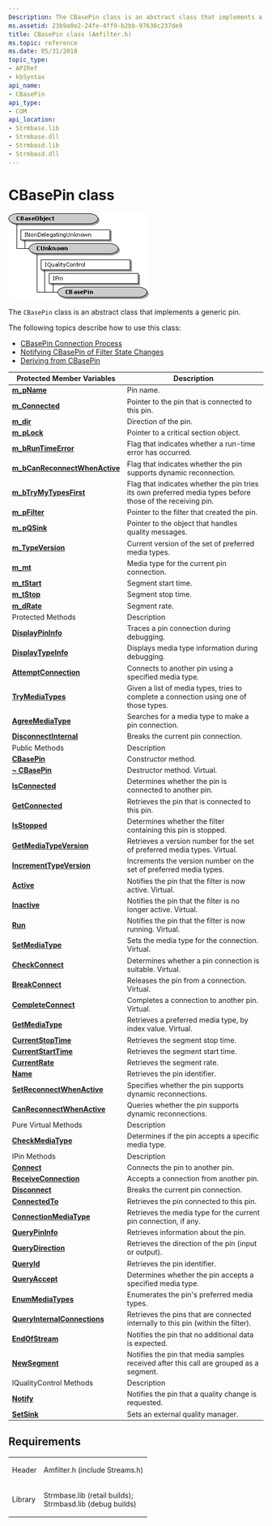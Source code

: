 ```yaml
---
Description: The CBasePin class is an abstract class that implements a generic pin.
ms.assetid: 23b9a0e2-24fe-4ff9-b2bb-97630c237de9
title: CBasePin class (Amfilter.h)
ms.topic: reference
ms.date: 05/31/2018
topic_type: 
- APIRef
- kbSyntax
api_name: 
- CBasePin
api_type: 
- COM
api_location: 
- Strmbase.lib
- Strmbase.dll
- Strmbasd.lib
- Strmbasd.dll
---
```


# CBasePin class

![cbasepin class hierarchy](images/filter02.png)

The `CBasePin` class is an abstract class that implements a generic pin.

The following topics describe how to use this class:

-   [CBasePin Connection Process](cbasepin-connection-process.md)
-   [Notifying CBasePin of Filter State Changes](notifying-cbasepin-of-filter-state-changes.md)
-   [Deriving from CBasePin](deriving-from-cbasepin.md)



| Protected Member Variables                                               | Description                                                                                                |
|--------------------------------------------------------------------------|------------------------------------------------------------------------------------------------------------|
| [**m\_pName**](cbasepin-m-pname.md)                                     | Pin name.                                                                                                  |
| [**m\_Connected**](cbasepin-m-connected.md)                             | Pointer to the pin that is connected to this pin.                                                          |
| [**m\_dir**](cbasepin-m-dir.md)                                         | Direction of the pin.                                                                                      |
| [**m\_pLock**](cbasepin-m-plock.md)                                     | Pointer to a critical section object.                                                                      |
| [**m\_bRunTimeError**](cbasepin-m-bruntimeerror.md)                     | Flag that indicates whether a run-time error has occurred.                                                 |
| [**m\_bCanReconnectWhenActive**](cbasepin-m-bcanreconnectwhenactive.md) | Flag that indicates whether the pin supports dynamic reconnection.                                         |
| [**m\_bTryMyTypesFirst**](cbasepin-m-btrymytypesfirst.md)               | Flag that indicates whether the pin tries its own preferred media types before those of the receiving pin. |
| [**m\_pFilter**](cbasepin-m-pfilter.md)                                 | Pointer to the filter that created the pin.                                                                |
| [**m\_pQSink**](cbasepin-m-pqsink.md)                                   | Pointer to the object that handles quality messages.                                                       |
| [**m\_TypeVersion**](cbasepin-m-typeversion.md)                         | Current version of the set of preferred media types.                                                       |
| [**m\_mt**](cbasepin-m-mt.md)                                           | Media type for the current pin connection.                                                                 |
| [**m\_tStart**](cbasepin-m-tstart.md)                                   | Segment start time.                                                                                        |
| [**m\_tStop**](cbasepin-m-tstop.md)                                     | Segment stop time.                                                                                         |
| [**m\_dRate**](cbasepin-m-drate.md)                                     | Segment rate.                                                                                              |
| Protected Methods                                                        | Description                                                                                                |
| [**DisplayPinInfo**](cbasepin-displaypininfo.md)                        | Traces a pin connection during debugging.                                                                  |
| [**DisplayTypeInfo**](cbasepin-displaytypeinfo.md)                      | Displays media type information during debugging.                                                          |
| [**AttemptConnection**](cbasepin-attemptconnection.md)                  | Connects to another pin using a specified media type.                                                      |
| [**TryMediaTypes**](cbasepin-trymediatypes.md)                          | Given a list of media types, tries to complete a connection using one of those types.                      |
| [**AgreeMediaType**](cbasepin-agreemediatype.md)                        | Searches for a media type to make a pin connection.                                                        |
| [**DisconnectInternal**](cbasepin-disconnectinternal.md)                | Breaks the current pin connection.                                                                         |
| Public Methods                                                           | Description                                                                                                |
| [**CBasePin**](cbasepin-cbasepin.md)                                    | Constructor method.                                                                                        |
| [**~ CBasePin**](cbasepin--cbasepin.md)                                 | Destructor method. Virtual.                                                                                |
| [**IsConnected**](cbasepin-isconnected.md)                              | Determines whether the pin is connected to another pin.                                                    |
| [**GetConnected**](cbasepin-getconnected.md)                            | Retrieves the pin that is connected to this pin.                                                           |
| [**IsStopped**](cbasepin-isstopped.md)                                  | Determines whether the filter containing this pin is stopped.                                              |
| [**GetMediaTypeVersion**](cbasepin-getmediatypeversion.md)              | Retrieves a version number for the set of preferred media types. Virtual.                                  |
| [**IncrementTypeVersion**](cbasepin-incrementtypeversion.md)            | Increments the version number on the set of preferred media types.                                         |
| [**Active**](cbasepin-active.md)                                        | Notifies the pin that the filter is now active. Virtual.                                                   |
| [**Inactive**](cbasepin-inactive.md)                                    | Notifies the pin that the filter is no longer active. Virtual.                                             |
| [**Run**](cbasepin-run.md)                                              | Notifies the pin that the filter is now running. Virtual.                                                  |
| [**SetMediaType**](cbasepin-setmediatype.md)                            | Sets the media type for the connection. Virtual.                                                           |
| [**CheckConnect**](cbasepin-checkconnect.md)                            | Determines whether a pin connection is suitable. Virtual.                                                  |
| [**BreakConnect**](cbasepin-breakconnect.md)                            | Releases the pin from a connection. Virtual.                                                               |
| [**CompleteConnect**](cbasepin-completeconnect.md)                      | Completes a connection to another pin. Virtual.                                                            |
| [**GetMediaType**](cbasepin-getmediatype.md)                            | Retrieves a preferred media type, by index value. Virtual.                                                 |
| [**CurrentStopTime**](cbasepin-currentstoptime.md)                      | Retrieves the segment stop time.                                                                           |
| [**CurrentStartTime**](cbasepin-currentstarttime.md)                    | Retrieves the segment start time.                                                                          |
| [**CurrentRate**](cbasepin-currentrate.md)                              | Retrieves the segment rate.                                                                                |
| [**Name**](cbasepin-name.md)                                            | Retrieves the pin identifier.                                                                              |
| [**SetReconnectWhenActive**](cbasepin-setreconnectwhenactive.md)        | Specifies whether the pin supports dynamic reconnections.                                                  |
| [**CanReconnectWhenActive**](cbasepin-canreconnectwhenactive.md)        | Queries whether the pin supports dynamic reconnections.                                                    |
| Pure Virtual Methods                                                     | Description                                                                                                |
| [**CheckMediaType**](cbasepin-checkmediatype.md)                        | Determines if the pin accepts a specific media type.                                                       |
| IPin Methods                                                             | Description                                                                                                |
| [**Connect**](cbasepin-connect.md)                                      | Connects the pin to another pin.                                                                           |
| [**ReceiveConnection**](cbasepin-receiveconnection.md)                  | Accepts a connection from another pin.                                                                     |
| [**Disconnect**](cbasepin-disconnect.md)                                | Breaks the current pin connection.                                                                         |
| [**ConnectedTo**](cbasepin-connectedto.md)                              | Retrieves the pin connected to this pin.                                                                   |
| [**ConnectionMediaType**](cbasepin-connectionmediatype.md)              | Retrieves the media type for the current pin connection, if any.                                           |
| [**QueryPinInfo**](cbasepin-querypininfo.md)                            | Retrieves information about the pin.                                                                       |
| [**QueryDirection**](cbasepin-querydirection.md)                        | Retrieves the direction of the pin (input or output).                                                      |
| [**QueryId**](cbasepin-queryid.md)                                      | Retrieves the pin identifier.                                                                              |
| [**QueryAccept**](cbasepin-queryaccept.md)                              | Determines whether the pin accepts a specified media type.                                                 |
| [**EnumMediaTypes**](cbasepin-enummediatypes.md)                        | Enumerates the pin's preferred media types.                                                                |
| [**QueryInternalConnections**](cbasepin-queryinternalconnections.md)    | Retrieves the pins that are connected internally to this pin (within the filter).                          |
| [**EndOfStream**](cbasepin-endofstream.md)                              | Notifies the pin that no additional data is expected.                                                      |
| [**NewSegment**](cbasepin-newsegment.md)                                | Notifies the pin that media samples received after this call are grouped as a segment.                     |
| IQualityControl Methods                                                  | Description                                                                                                |
| [**Notify**](cbasepin-notify.md)                                        | Notifies the pin that a quality change is requested.                                                       |
| [**SetSink**](cbasepin-setsink.md)                                      | Sets an external quality manager.                                                                          |



 

## Requirements



|                    |                                                                                                                                                                                            |
|--------------------|--------------------------------------------------------------------------------------------------------------------------------------------------------------------------------------------|
| Header<br/>  | <dl> <dt>Amfilter.h (include Streams.h)</dt> </dl>                                                                                  |
| Library<br/> | <dl> <dt>Strmbase.lib (retail builds); </dt> <dt>Strmbasd.lib (debug builds)</dt> </dl> |



 

 




